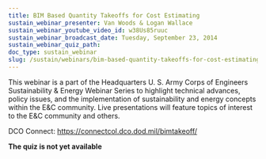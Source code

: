 ```yaml
---
title: BIM Based Quantity Takeoffs for Cost Estimating
sustain_webinar_presenter: Van Woods & Logan Wallace
sustain_webinar_youtube_video_id: w38Us85ruuc
sustain_webinar_broadcast_date: Tuesday, September 23, 2014
sustain_webinar_quiz_path:
doc_type: sustain_webinar
slug: /sustain/webinars/bim-based-quantity-takeoffs-for-cost-estimating
---
```


This webinar is a part of the Headquarters U. S. Army Corps of Engineers Sustainability & Energy Webinar Series to highlight technical advances, policy issues, and the implementation of sustainability and energy concepts within the E&C community. Live presentations will feature topics of interest to the E&C community and others.

DCO Connect: https://connectcol.dco.dod.mil/bimtakeoff/

**The quiz is not yet available**
